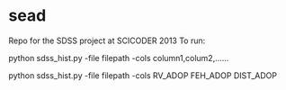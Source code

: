 sead
====

Repo for the SDSS project at SCICODER 2013
To run:

python sdss_hist.py -file filepath -cols column1,colum2,......

python sdss_hist.py -file filepath -cols RV_ADOP FEH_ADOP DIST_ADOP